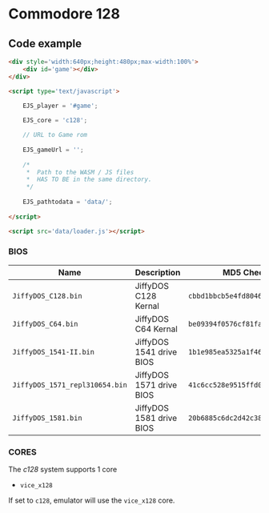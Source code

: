 # Commodore 128

## Code example

```html
<div style='width:640px;height:480px;max-width:100%'>
    <div id='game'></div>
</div>

<script type='text/javascript'>

    EJS_player = '#game';
    
    EJS_core = 'c128';

    // URL to Game rom
     
    EJS_gameUrl = '';
    
    /*
     *  Path to the WASM / JS files
     *  HAS TO BE in the same directory.
     */
    
    EJS_pathtodata = 'data/';
    
</script>

<script src='data/loader.js'></script>
```

### BIOS

| Name | Description | MD5 Checksum |
|------|--------------|-------------|
| `JiffyDOS_C128.bin`            | JiffyDOS C128 Kernal     | `cbbd1bbcb5e4fd8046b6030ab71fc021` |
| `JiffyDOS_C64.bin`             | JiffyDOS C64 Kernal      | `be09394f0576cf81fa8bacf634daf9a2` |
| `JiffyDOS_1541-II.bin`         | JiffyDOS 1541 drive BIOS | `1b1e985ea5325a1f46eb7fd9681707bf` |
| `JiffyDOS_1571_repl310654.bin` | JiffyDOS 1571 drive BIOS | `41c6cc528e9515ffd0ed9b180f8467c0` |
| `JiffyDOS_1581.bin`            | JiffyDOS 1581 drive BIOS | `20b6885c6dc2d42c38754a365b043d71` |

### CORES

The *c128* system supports 1 core
- `vice_x128`

If set to `c128`, emulator will use the `vice_x128` core.
